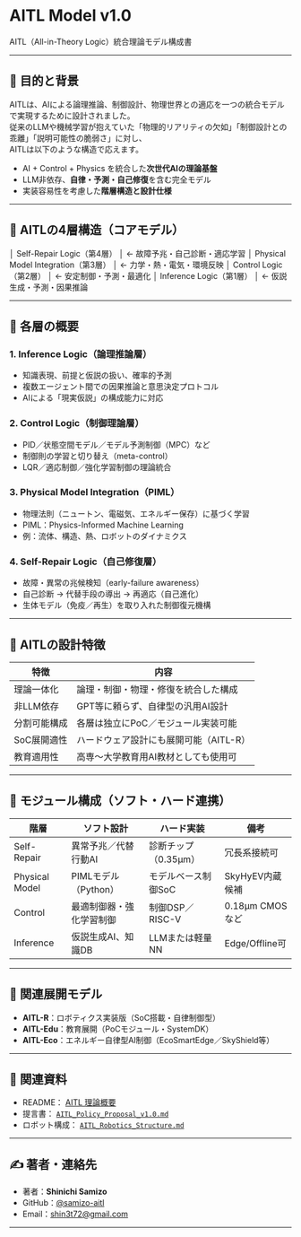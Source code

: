

# AITL Model v1.0  
AITL（All-in-Theory Logic）統合理論モデル構成書

---

## 🎯 目的と背景

AITLは、AIによる論理推論、制御設計、物理世界との適応を一つの統合モデルで実現するために設計されました。  
従来のLLMや機械学習が抱えていた「物理的リアリティの欠如」「制御設計との乖離」「説明可能性の脆弱さ」に対し、  
AITLは以下のような構造で応えます。

- AI + Control + Physics を統合した**次世代AIの理論基盤**
- LLM非依存、**自律・予測・自己修復**を含む完全モデル
- 実装容易性を考慮した**階層構造と設計仕様**

---

## 🧠 AITLの4層構造（コアモデル）
│  Self-Repair Logic（第4層） │ ← 故障予兆・自己診断・適応学習
│  Physical Model Integration（第3層） │ ← 力学・熱・電気・環境反映
│  Control Logic（第2層） │ ← 安定制御・予測・最適化
│  Inference Logic（第1層） │ ← 仮説生成・予測・因果推論

---

## 🔎 各層の概要

### 1. Inference Logic（論理推論層）

- 知識表現、前提と仮説の扱い、確率的予測
- 複数エージェント間での因果推論と意思決定プロトコル
- AIによる「現実仮説」の構成能力に対応

### 2. Control Logic（制御理論層）

- PID／状態空間モデル／モデル予測制御（MPC）など
- 制御則の学習と切り替え（meta-control）
- LQR／適応制御／強化学習制御の理論統合

### 3. Physical Model Integration（PIML）

- 物理法則（ニュートン、電磁気、エネルギー保存）に基づく学習
- PIML：Physics-Informed Machine Learning
- 例：流体、構造、熱、ロボットのダイナミクス

### 4. Self-Repair Logic（自己修復層）

- 故障・異常の兆候検知（early-failure awareness）
- 自己診断 → 代替手段の導出 → 再適応（自己進化）
- 生体モデル（免疫／再生）を取り入れた制御復元機構

---

## 🧩 AITLの設計特徴

| 特徴 | 内容 |
|------|------|
| 理論一体化 | 論理・制御・物理・修復を統合した構成 |
| 非LLM依存 | GPT等に頼らず、自律型の汎用AI設計 |
| 分割可能構成 | 各層は独立にPoC／モジュール実装可能 |
| SoC展開適性 | ハードウェア設計にも展開可能（AITL-R） |
| 教育適用性 | 高専〜大学教育用AI教材としても使用可 |

---

## 📐 モジュール構成（ソフト・ハード連携）

| 階層 | ソフト設計 | ハード実装 | 備考 |
|------|------------|-------------|------|
| Self-Repair | 異常予兆／代替行動AI | 診断チップ（0.35µm） | 冗長系接続可 |
| Physical Model | PIMLモデル（Python） | モデルベース制御SoC | SkyHyEV内蔵候補 |
| Control | 最適制御器・強化学習制御 | 制御DSP／RISC-V | 0.18µm CMOSなど |
| Inference | 仮説生成AI、知識DB | LLMまたは軽量NN | Edge/Offline可 |

---

## 🔁 関連展開モデル

- **AITL-R**：ロボティクス実装版（SoC搭載・自律制御型）
- **AITL-Edu**：教育展開（PoCモジュール・SystemDK）
- **AITL-Eco**：エネルギー自律型AI制御（EcoSmartEdge／SkyShield等）

---

## 🔗 関連資料

- README： [AITL 理論概要](../README.md)
- 提言書： [`AITL_Policy_Proposal_v1.0.md`](AITL_Policy_Proposal_v1.0.md)
- ロボット構成： [`AITL_Robotics_Structure.md`](AITL_Robotics_Structure.md)

---

## ✍ 著者・連絡先

- 著者：**Shinichi Samizo**
- GitHub：[@samizo-aitl](https://github.com/samizo-aitl)
- Email：shin3t72@gmail.com

---
